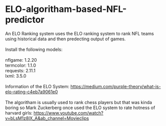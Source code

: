# ELO-algoritham-based-NFL-predictor

An ELO Ranking system uses the ELO ranking system to rank NFL teams using historical data and then predecting output of games.
<br><br>
Install the following models: 
<br><br>
nflgame: 1.2.20<br>
termcolor: 1.1.0<br>
requests: 2.11.1<br>
lxml: 3.5.0
<br><br>
Information of the ELO System: https://medium.com/purple-theory/what-is-elo-rating-c4eb7a9061e0
<br><br>
The algoritham is usually used to rank chess players but that was kinda boring so Mark Zuckerberg once used the ELO system to rate hotness of harvard girls: https://www.youtube.com/watch?v=bLsM1z8lX_A&ab_channel=Movieclips
